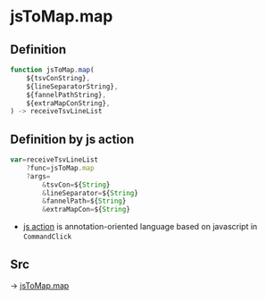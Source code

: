 # jsToMap.map

## Definition

```js.js
function jsToMap.map(
	${tsvConString},
	${lineSeparatorString},
	${fannelPathString},
	${extraMapConString},
) -> receiveTsvLineList
```


## Definition by js action

```js.js
var=receiveTsvLineList
	?func=jsToMap.map
	?args=
		&tsvCon=${String}
		&lineSeparator=${String}
		&fannelPath=${String}
		&extraMapCon=${String}
```

- [js action](#) is annotation-oriented language based on javascript in `CommandClick`



## Src

-> [jsToMap.map](https://github.com/puutaro/CommandClick/blob/master/app/src/main/java/com/puutaro/commandclick/fragment_lib/terminal_fragment/js_interface/text/JsToMap.kt#L48)



